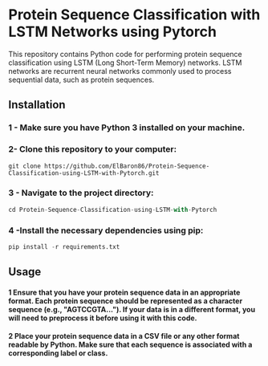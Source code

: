 # Protein Sequence Classification with LSTM Networks using Pytorch

This repository contains Python code for performing protein sequence classification using LSTM (Long Short-Term Memory) networks. LSTM networks are recurrent neural networks commonly used to process sequential data, such as protein sequences.

## Installation
### 1 - Make sure you have Python 3 installed on your machine.
### 2- Clone this repository to your computer:
```Git
git clone https://github.com/ElBaron86/Protein-Sequence-Classification-using-LSTM-with-Pytorch.git
```
### 3 - Navigate to the project directory:

```Python
cd Protein-Sequence-Classification-using-LSTM-with-Pytorch
```

### 4 -Install the necessary dependencies using pip:
```Python
pip install -r requirements.txt
```

## Usage

#### 1 Ensure that you have your protein sequence data in an appropriate format. Each protein sequence should be represented as a character sequence (e.g., "AGTCCGTA..."). If your data is in a different format, you will need to preprocess it before using it with this code.

#### 2 Place your protein sequence data in a CSV file or any other format readable by Python. Make sure that each sequence is associated with a corresponding label or class.

